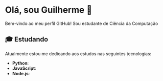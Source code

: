 # Olá, sou Guilherme 👋

Bem-vindo ao meu perfil GitHub! Sou estudante de Ciência da Computação
## 🎓 Estudando
Atualmente estou me dedicando aos estudos nas seguintes tecnologias:
- **Python**:
- **JavaScript**: 
- **Node.js**: 
